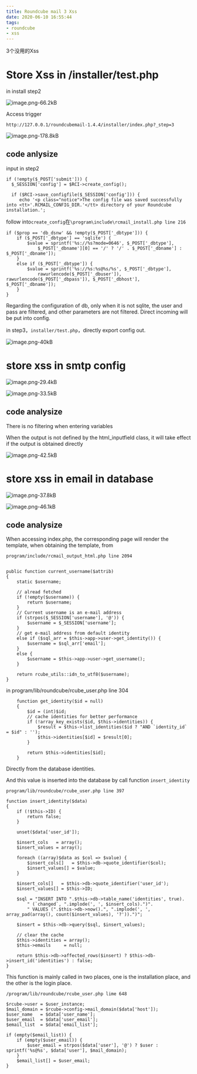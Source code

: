```yaml
---
title: Roundcube mail 3 Xss
date: 2020-06-10 16:55:44
tags: 
- roundcube
- xss
---
```




3个没用的Xss

<!--more-->


# Store Xss in /installer/test.php

in install step2

![image.png-66.2kB][1]


Access trigger
```
http://127.0.0.1/roundcubemail-1.4.4/installer/index.php?_step=3
```
![image.png-178.8kB][2]


## code anlysize

input in step2
```
if (!empty($_POST['submit'])) {
  $_SESSION['config'] = $RCI->create_config();

  if ($RCI->save_configfile($_SESSION['config'])) {
     echo '<p class="notice">The config file was saved successfully into <tt>'.RCMAIL_CONFIG_DIR.'</tt> directory of your Roundcube installation.';

```

follow into`create_config`在`\program\include\rcmail_install.php line 216`
```
if ($prop == 'db_dsnw' && !empty($_POST['_dbtype'])) {
    if ($_POST['_dbtype'] == 'sqlite') {
        $value = sprintf('%s://%s?mode=0646', $_POST['_dbtype'],
            $_POST['_dbname'][0] == '/' ? '/' . $_POST['_dbname'] : $_POST['_dbname']);
    }
    else if ($_POST['_dbtype']) {
        $value = sprintf('%s://%s:%s@%s/%s', $_POST['_dbtype'],
            rawurlencode($_POST['_dbuser']), rawurlencode($_POST['_dbpass']), $_POST['_dbhost'], $_POST['_dbname']);
    }
}
```

Regarding the configuration of db, only when it is not sqlite, the user and pass are filtered, and other parameters are not filtered. Direct incoming will be put into config.


in step3，`installer/test.php`，directly export config out.

![image.png-40kB][3]

# store xss in smtp config

![image.png-29.4kB][4]

![image.png-33.5kB][5]

## code analysize

There is no filtering when entering variables

When the output is not defined by the html_inputfield class, it will take effect if the output is obtained directly

![image.png-42.5kB][6]


# store xss in email in database

![image.png-37.8kB][7]


![image.png-46.1kB][8]


## code analysize

When accessing index.php, the corresponding page will render the template, when obtaining the template, from

```
program/include/rcmail_output_html.php line 2094


public function current_username($attrib)
{
    static $username;

    // alread fetched
    if (!empty($username)) {
        return $username;
    }
    // Current username is an e-mail address
    if (strpos($_SESSION['username'], '@')) {
        $username = $_SESSION['username'];
    }
    // get e-mail address from default identity
    else if ($sql_arr = $this->app->user->get_identity()) {
        $username = $sql_arr['email'];
    }
    else {
        $username = $this->app->user->get_username();
    }
    
    return rcube_utils::idn_to_utf8($username);
}
```

in program/lib/roundcube/rcube_user.php line 304
```
    function get_identity($id = null)
    {
        $id = (int)$id;
        // cache identities for better performance
        if (!array_key_exists($id, $this->identities)) {
            $result = $this->list_identities($id ? "AND `identity_id` = $id" : '');
            $this->identities[$id] = $result[0];
        }

        return $this->identities[$id];
    }
```

Directly from the database identities.

And this value is inserted into the database by call function `insert_identity`

```
program/lib/roundcube/rcube_user.php line 397

function insert_identity($data)
{
    if (!$this->ID) {
        return false;
    }

    unset($data['user_id']);

    $insert_cols   = array();
    $insert_values = array();

    foreach ((array)$data as $col => $value) {
        $insert_cols[]   = $this->db->quote_identifier($col);
        $insert_values[] = $value;
    }

    $insert_cols[]   = $this->db->quote_identifier('user_id');
    $insert_values[] = $this->ID;

    $sql = "INSERT INTO ".$this->db->table_name('identities', true).
        " (`changed`, ".implode(', ', $insert_cols).")".
        " VALUES (".$this->db->now().", ".implode(', ', array_pad(array(), count($insert_values), '?')).")";

    $insert = $this->db->query($sql, $insert_values);

    // clear the cache
    $this->identities = array();
    $this->emails     = null;

    return $this->db->affected_rows($insert) ? $this->db->insert_id('identities') : false;
}
```

This function is mainly called in two places, one is the installation place, and the other is the login place.

```
/program/lib/roundcube/rcube_user.php lime 648

$rcube->user = $user_instance;
$mail_domain = $rcube->config->mail_domain($data['host']);
$user_name   = $data['user_name'];
$user_email  = $data['user_email'];
$email_list  = $data['email_list'];

if (empty($email_list)) {
    if (empty($user_email)) {
        $user_email = strpos($data['user'], '@') ? $user : sprintf('%s@%s', $data['user'], $mail_domain);
    }
    $email_list[] = $user_email;
}
```


[1]: http://static.zybuluo.com/LoRexxar/owf1cwattgs754us8a50b9ql/image.png
[2]: http://static.zybuluo.com/LoRexxar/ch865oo7kx1ox4qq6s2yan8h/image.png
[3]: http://static.zybuluo.com/LoRexxar/3fauiwg2at94fitzt0q0fifb/image.png
[4]: http://static.zybuluo.com/LoRexxar/oxxzk7ue5r65ox75guzzm40f/image.png
[5]: http://static.zybuluo.com/LoRexxar/w1limk4us55aqvsgmwcm25my/image.png
[6]: http://static.zybuluo.com/LoRexxar/y7k2beho0ay3w91oyoxv0z6w/image.png
[7]: http://static.zybuluo.com/LoRexxar/0ybzvbssnksdg8fbim9tk2df/image.png
[8]: http://static.zybuluo.com/LoRexxar/g7bi6zgtixwuijgxnj7555da/image.png